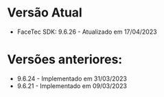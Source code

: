 # Versão Atual

- FaceTec SDK: 9.6.26 - Atualizado em 17/04/2023

# Versões anteriores:

- 9.6.24 - Implementado em 31/03/2023
- 9.6.21 - Implementado em 09/03/2023
